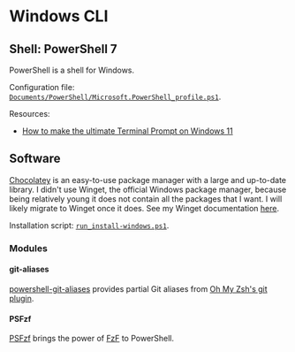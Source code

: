 # Windows CLI

## Shell: PowerShell 7

PowerShell is a shell for Windows.

Configuration file: [`Documents/PowerShell/Microsoft.PowerShell_profile.ps1`](https://github.com/patrick-5546/dotfiles/blob/main/Documents/PowerShell/Microsoft.PowerShell_profile.ps1).

Resources:

- [How to make the ultimate Terminal Prompt on Windows 11](https://www.youtube.com/watch?v=VT2L1SXFq9U&list=LL)

## Software

[Chocolatey](https://chocolatey.org) is an easy-to-use package manager with a large and up-to-date library.
I didn't use Winget, the official Windows package manager, because being relatively young it does not contain all the packages that I want.
I will likely migrate to Winget once it does. See my Winget documentation [here](../software/windows-software.md#winget).

Installation script: [`run_install-windows.ps1`](https://github.com/patrick-5546/dotfiles/blob/main/run_install-windows.ps1).

### Modules

#### git-aliases

[powershell-git-aliases](https://github.com/gluons/powershell-git-aliases) provides partial Git aliases from
[Oh My Zsh's git plugin](https://github.com/ohmyzsh/ohmyzsh/tree/master/plugins/git).

#### PSFzf

[PSFzf](https://github.com/kelleyma49/PSFzf) brings the power of [FzF](./common-cli.md#fzf) to PowerShell.

